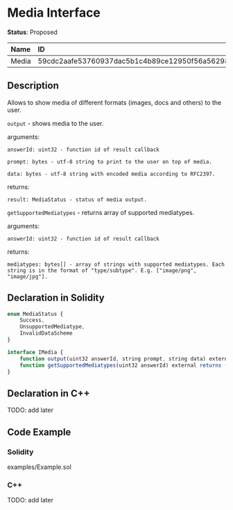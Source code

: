 # Media Interface

**Status**: Proposed

| Name         | ID                                                                |
| :--------    | :---------------------------------------------------------------- |
| Media        | 59cdc2aafe53760937dac5b1c4b89ce12950f56a56298108a987cfe49b7c84b5  |


## Description

Allows to show media of different formats (images, docs and others) to the user.

`output` - shows media to the user.

arguments:

	answerId: uint32 - function id of result callback

    prompt: bytes - utf-8 string to print to the user on top of media.

    data: bytes - utf-8 string with encoded media according to RFC2397.
    
returns:

	result: MediaStatus - status of media output.

`getSupportedMediatypes` - returns array of supported mediatypes.

arguments:

	answerId: uint32 - function id of result callback
    
returns:

	mediatypes: bytes[] - array of strings with supported mediatypes. Each string is in the format of "type/subtype". E.g. ["image/png", "image/jpg"].

## Declaration in Solidity

```jsx
enum MediaStatus {
    Success,
    UnsupportedMediatype,
    InvalidDataScheme
}

interface IMedia {
    function output(uint32 answerId, string prompt, string data) external returns (MediaStatus result);
    function getSupportedMediatypes(uint32 answerId) external returns (string mediatypes);
}
```

## Declaration in C++

TODO: add later

## Code Example

### Solidity

examples/Example.sol

### C++

TODO: add later
